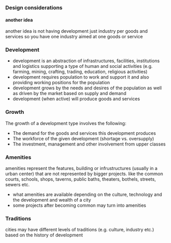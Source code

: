 
### Design considerations

#### another idea

another idea is not having development just industry per goods and services so you have one industry aimed at one goods or service


### Development

- development is an abstraction of infrastructures, facilities, institutions and logistics supporting a type of human and social activities (e.g. farming, mining, crafting, trading, education, religious activities)
- development requires population to work and support it and also providing working positions for the population
- development grows by the needs and desires of the population as well as driven by the market based on supply and demand
- development (when active) will produce goods and services


### Growth

The growth of a development type involves the following:
- The demand for the goods and services this development produces
- The workforce of the given development (shortage vs. oversupply)
- The investment, management and other involvement from upper classes 

### Amenities

amenities represent the features, building or infrustructures (usually in a urban center) that are not represented by bigger projects. like the common courts, schools, shops, taverns, public baths, theaters, bothels, streets, sewers etc.
- what amenities are available depending on the culture, technology and the development and wealth of a city
- some projects after becoming common may turn into amenities


### Traditions

cities may have different levels of traditions (e.g. culture, industry etc.) based on the history of development


